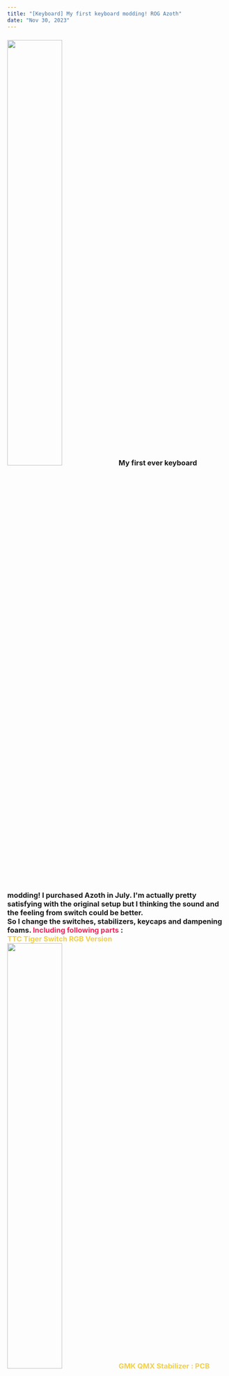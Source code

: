 ```yaml
---
title: "[Keyboard] My first keyboard modding! ROG Azoth"
date: "Nov 30, 2023"
---
```

<div>
  <style>
    /* Neon colors */
    :root {
      --neon-yellow: #f4d03f;
      --neon-pink: #f62459;
      --neon-blue: #0dc9f7;
      --neon-green: #39ff14;
    }
    .KBimage {
      width: 50%;
      height: 50%;
    }
    </style>
  <h3>
    <img class="KBimage" src="https://i.imgur.com/Pt3834j.jpg" loading="lazy">
    My first ever keyboard modding! I purchased Azoth in July. I'm actually pretty satisfying with the original setup but I thinking the sound and the feeling from switch could be better.<br>
    So I change the switches, stabilizers, keycaps and dampening foams. <span style="color: var(--neon-pink)"> Including following parts </span> : <br> 
    <span style="color: var(--neon-yellow);">TTC Tiger Switch RGB Version<br>
    <img class="KBimage" src="https://i.imgur.com/dClWFu5.jpg" loading="lazy">
    GMK QMX Stabilizer : PCB mounted.<br>
    <img class="KBimage" src="https://i.imgur.com/fuUzAag.jpg" loading="lazy">
    Wandering Earth 2 Keycaps from KEY SPIRE<br>
    <img class="KBimage" src="https://i.imgur.com/jwqUS4B.jpg" loading="lazy">
    炸蝦粒客製化聲音包(Fried Shrimp Soundpack)</span> : A series of stuffing material.<br>
    <img class="KBimage" src="https://i.imgur.com/GOuyLNh.jpg" loading="lazy">
    <br>
    The soundpack does make a difference. But I think you don't have to buy the full pack, especially the plate. 
    The full pack comes with an FR4 plate. It's similar to the original one but lighter, and I don't like that featherweight feeling.
    With the original plate, which has a heavier weight, it gives me more stability.<br>
    <img class="KBimage" src="https://i.imgur.com/3lpOMD7.jpg" loading="lazy">
    To achieve a faster response and trigger time, I use TTC Tiger switches. And it's REALLY fascinating to me. 
    The spring is longer than that of the NX RED, allowing for a faster response with a shorter travel distance. 
    When you push the keys, they come right back to your finger—I love that. Perfect for my use, coding and gaming. Next, I guess I'll try to lube the switches and stabilizers on my own.<br>
    <img class="KBimage" src="https://i.imgur.com/wAAwMT3.jpg" loading="lazy">
    <img class="KBimage" src="    https://i.imgur.com/IPlRcXm.jpg?1" loading="lazy">
  </h3>
</div>




